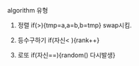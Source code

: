 algorithm 유형

1) 정렬
 if(>){tmp=a,a=b,b=tmp} swap시킴.
 
2) 등수구하기
if(자신< ){rank++}

3) 로또
if(자신==){random() 다시발생}

